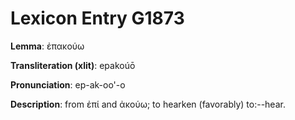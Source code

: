 # Lexicon Entry G1873

**Lemma**: ἐπακούω

**Transliteration (xlit)**: epakoúō

**Pronunciation**: ep-ak-oo'-o

**Description**:
from ἐπί and ἀκούω; to hearken (favorably) to:--hear.
